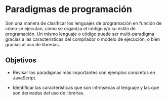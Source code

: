 # Paradigmas de programación

Son una manera de clasificar los lenguajes de programación en función de cómo se ejecutan, cómo se organiza el código y/o su estilo de programación. Un mismo lenguaje o código puede ser multi-paradigma gracias a las características del compilador o modelo de ejecución, o bien gracias al uso de librerías.

## Objetivos

- Revisar los paradigmas más importantes con ejemplos concretos en JavaScript.

- Identificar las características que son intrínsecas al lenguaje y las que son derivadas del uso de librerías.
